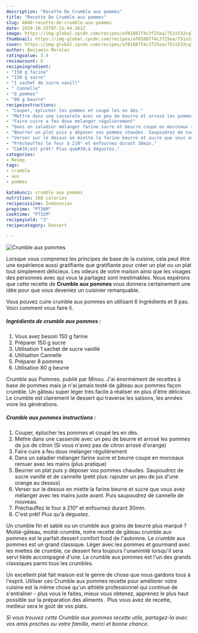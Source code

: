 ```yaml
---
description: "Recette De Crumble aux pommes"
title: "Recette De Crumble aux pommes"
slug: 4840-recette-de-crumble-aux-pommes
date: 2020-10-25T07:31:44.261Z
image: https://img-global.cpcdn.com/recipes/af01887f4c3f25ea/751x532cq70/crumble-aux-pommes-photo-principale-de-la-recette.jpg
thumbnail: https://img-global.cpcdn.com/recipes/af01887f4c3f25ea/751x532cq70/crumble-aux-pommes-photo-principale-de-la-recette.jpg
cover: https://img-global.cpcdn.com/recipes/af01887f4c3f25ea/751x532cq70/crumble-aux-pommes-photo-principale-de-la-recette.jpg
author: Benjamin Morales
ratingvalue: 3.4
reviewcount: 6
recipeingredient:
- "150 g farine"
- "150 g sucre"
- "1 sachet de sucre vanill"
- " Cannelle"
- "8 pommes"
- "80 g beurre"
recipeinstructions:
- "Couper, éplucher les pommes et coupé les en dés."
- "Mettre dans une casserole avec un peu de beurre et arrosé les pommes de jus de citron (Si vous n&#39;avez pas de citron arrosé d&#39;orange)"
- "Faire cuire a feu doux melanger régulièrement"
- "Dans un saladier mélanger farine sucre et beurre coupé en morceaux remuer avec les mains (plus pratique)"
- "Beurrer un plat puis y déposer vos pommes chaudes. Saupoudrez de sucre vanillé et de cannelle (petit plus: rajouter un peu de jus d&#39;une orange au dessus)"
- "Verser sur le dessus en miette la farine beurre et sucre que vous avez mélanger avec les mains juste avant. Puis saupoudrez de cannelle de nouveau."
- "Préchauffez le four à 210° et enfournez durant 30min."
- "C&#39;est prêt! Plus qu&#39;à dégustez."
categories:
- Resep
tags:
- crumble
- aux
- pommes

katakunci: crumble aux pommes 
nutrition: 168 calories
recipecuisine: Indonesian
preptime: "PT36M"
cooktime: "PT32M"
recipeyield: "3"
recipecategory: Dessert

---
```



![Crumble aux pommes](https://img-global.cpcdn.com/recipes/af01887f4c3f25ea/751x532cq70/crumble-aux-pommes-photo-principale-de-la-recette.jpg)

Lorsque vous comprenez les principes de base de la cuisine, cela peut être une expérience aussi gratifiante que gratifiante pour créer un plat ou un plat tout simplement délicieux. Les odeurs de votre maison ainsi que les visages des personnes avec qui vous la partagez sont inestimables. Nous espérons que cette recette de <strong> Crumble aux pommes </strong> vous donnera certainement une idée pour que vous deveniez un cuisinier remarquable.

<!--inarticleads1-->

Vous pouvez cuire crumble aux pommes en utilisant 6 Ingrédients et 8 pas. Voici comment vous faire il.

##### Ingrédients de crumble aux pommes :

1. Vous avez besoin 150 g farine
1. Préparer 150 g sucre
1. Utilisation 1 sachet de sucre vanillé
1. Utilisation  Cannelle
1. Préparer 8 pommes
1. Utilisation 80 g beurre


Crumble aux Pommes. publié par Minou. J&#39;ai énormément de recettes à base de pommes mais je n&#39;ai jamais testé de gâteau aux pommes façon crumble. Un gâteau super léger très facile à réaliser en plus d&#39;être délicieux. Le crumble est clairement le dessert qui traverse les saisons, les années voire les générations. 

<!--inarticleads2-->

##### Crumble aux pommes instructions :

1. Couper, éplucher les pommes et coupé les en dés.
1. Mettre dans une casserole avec un peu de beurre et arrosé les pommes de jus de citron (Si vous n&#39;avez pas de citron arrosé d&#39;orange)
1. Faire cuire a feu doux melanger régulièrement
1. Dans un saladier mélanger farine sucre et beurre coupé en morceaux remuer avec les mains (plus pratique)
1. Beurrer un plat puis y déposer vos pommes chaudes. Saupoudrez de sucre vanillé et de cannelle (petit plus: rajouter un peu de jus d&#39;une orange au dessus)
1. Verser sur le dessus en miette la farine beurre et sucre que vous avez mélanger avec les mains juste avant. Puis saupoudrez de cannelle de nouveau.
1. Préchauffez le four à 210° et enfournez durant 30min.
1. C&#39;est prêt! Plus qu&#39;à dégustez.


Un crumble fin et sablé ou un crumble aux grains de beurre plus marqué ? Moitié-gâteau, moitié-crumble, notre recette de gâteau crumble aux pommes est le parfait dessert comfort food de l&#39;automne. Le crumble aux pommes est un grand classique. Léger avec les pommes et gourmand avec les miettes de crumble, ce dessert fera toujours l&#39;unanimité lorsqu&#39;il sera servi tiède accompagné d&#39;une. Le crumble aux pommes est l&#39;un des grands classiques parmi tous les crumbles. 

<!--inarticleads1-->

<p>
Un excellent plat fait maison est le genre de chose que nous gardons tous à l'esprit. Utiliser ces Crumble aux pommes recette pour améliorer votre cuisine est la même chose qu'un athlète professionnel qui continue de s'entraîner - plus vous le faites, mieux vous obtenez, apprenez le plus haut possible sur la préparation des aliments . Plus vous avez de recette, meilleur sera le goût de vos plats.
</p>

<p>
<i>Si vous trouvez cette Crumble aux pommes recette utile, partagez-la avec vos amis proches ou votre famille, merci et bonne chance.</i>
</p>
